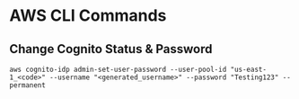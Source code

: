 # AWS CLI Commands

## Change Cognito Status & Password

```
aws cognito-idp admin-set-user-password --user-pool-id "us-east-1_<code>" --username "<generated_username>" --password "Testing123" --permanent
```